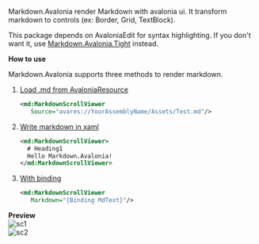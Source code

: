 Markdown.Avalonia render Markdown with avalonia ui. It transform markdown to controls (ex: Border, Grid, TextBlock). 

This package depends on AvaloniaEdit for syntax highlighting.
If you don't want it, use [Markdown.Avalonia.Tight](https://www.nuget.org/packages/Markdown.Avalonia.Tight) instead.

**How to use**  

Markdown.Avalonia supports three methods to render markdown.

1. [Load .md from AvaloniaResource](https://github.com/whistyun/Markdown.Avalonia/wiki/How-to-use#Load-.md-from-AvaloniaResource)
   ```xml
   <md:MarkdownScrollViewer
      Source="avares://YourAssemblyName/Assets/Test.md"/>
   ```
2. [Write markdown in xaml](https://github.com/whistyun/Markdown.Avalonia/wiki/How-to-use#Write-markdown-in-xaml)
   ```xml
   <md:MarkdownScrollViewer>
     # Heading1
     Hello Markdown.Avalonia!
   </md:MarkdownScrollViewer>
   ```
3. [With binding](https://github.com/whistyun/Markdown.Avalonia/wiki/How-to-use#With-binding)
   ```xml
   <md:MarkdownScrollViewer
      Markdown="{Binding MdText}"/>
   ```

**Preview**  
![sc1](https://raw.githubusercontent.com/whistyun/Markdown.Avalonia/master/docs/img.demo/scrn1.png)  
![sc2](https://raw.githubusercontent.com/whistyun/Markdown.Avalonia/master/docs/img.demo/scrn2.png)  